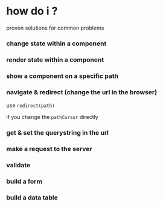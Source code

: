 # how do i ?

proven solutions for common problems


### change state within a component


### render state within a component

### show a component on a specific path

### navigate & redirect (change the url in the browser)

use `redirect(path)`

if you change the `pathCursor` directly 


### get & set the querystring in the url


### make a request to the server

### validate


### build a form


### build a data table
